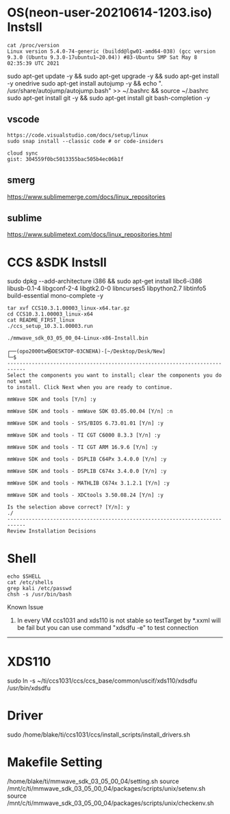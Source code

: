 # OS(neon-user-20210614-1203.iso) Instsll

```
cat /proc/version
Linux version 5.4.0-74-generic (buildd@lgw01-amd64-038) (gcc version 9.3.0 (Ubuntu 9.3.0-17ubuntu1~20.04)) #83-Ubuntu SMP Sat May 8 02:35:39 UTC 2021

```

sudo apt-get update -y && sudo apt-get upgrade -y  && sudo apt-get install -y onedrive
sudo apt-get install autojump -y && echo ". /usr/share/autojump/autojump.bash" >> ~/.bashrc && source ~/.bashrc
sudo apt-get install git -y && sudo apt-get install git bash-completion -y

## vscode
```
https://code.visualstudio.com/docs/setup/linux
sudo snap install --classic code # or code-insiders

cloud sync
gist: 304559f0bc5013355bac505b4ec06b1f
```

## smerg
https://www.sublimemerge.com/docs/linux_repositories
## sublime
https://www.sublimetext.com/docs/linux_repositories.html

# CCS &SDK Instsll
sudo dpkg --add-architecture i386 && sudo apt-get install libc6-i386 libusb-0.1-4 libgconf-2-4 libgtk2.0-0 libncurses5 libpython2.7 libtinfo5 build-essential mono-complete -y

```
tar xvf CCS10.3.1.00003_linux-x64.tar.gz
cd CCS10.3.1.00003_linux-x64
cat README_FIRST_linux
./ccs_setup_10.3.1.00003.run
```

```
./mmwave_sdk_03_05_00_04-Linux-x86-Install.bin 

┌──(opo2000tw㉿DESKTOP-03CNEHA)-[~/Desktop/Desk/New]
└─$                                                                                                                                                                                           
----------------------------------------------------------------------------
Select the components you want to install; clear the components you do not want 
to install. Click Next when you are ready to continue.

mmWave SDK and tools [Y/n] :y

mmWave SDK and tools - mmWave SDK 03.05.00.04 [Y/n] :n

mmWave SDK and tools - SYS/BIOS 6.73.01.01 [Y/n] :y

mmWave SDK and tools - TI CGT C6000 8.3.3 [Y/n] :y

mmWave SDK and tools - TI CGT ARM 16.9.6 [Y/n] :y

mmWave SDK and tools - DSPLIB C64Px 3.4.0.0 [Y/n] :y

mmWave SDK and tools - DSPLIB C674x 3.4.0.0 [Y/n] :y

mmWave SDK and tools - MATHLIB C674x 3.1.2.1 [Y/n] :y

mmWave SDK and tools - XDCtools 3.50.08.24 [Y/n] :y

Is the selection above correct? [Y/n]: y
./
----------------------------------------------------------------------------
Review Installation Decisions
```

# Shell
```
echo $SHELL
cat /etc/shells
grep kali /etc/passwd
chsh -s /usr/bin/bash
```

Known Issue 

1. In every VM ccs1031 and xds110 is not stable so testTarget by *.xxml will be fail but you can use command "xdsdfu -e" to test connection

-------------

# XDS110
sudo ln -s ~/ti/ccs1031/ccs/ccs_base/common/uscif/xds110/xdsdfu /usr/bin/xdsdfu

# Driver
sudo /home/blake/ti/ccs1031/ccs/install_scripts/install_drivers.sh

# Makefile Setting 
/home/blake/ti/mmwave_sdk_03_05_00_04/setting.sh
source /mnt/c/ti/mmwave_sdk_03_05_00_04/packages/scripts/unix/setenv.sh
source /mnt/c/ti/mmwave_sdk_03_05_00_04/packages/scripts/unix/checkenv.sh
